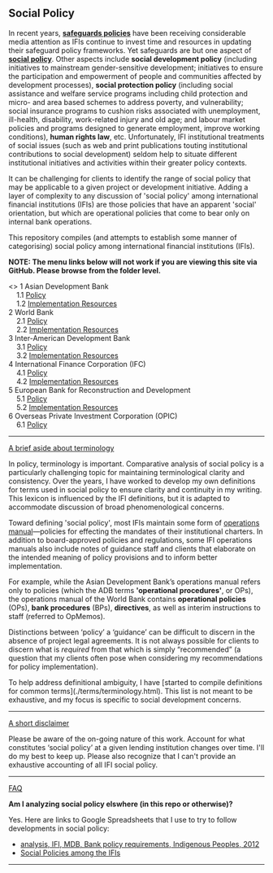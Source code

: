 
## Social Policy


In recent years, **[safeguards policies](http://applied-anthro.com/terms/safeguard-policy/)** have been receiving considerable media attention as IFIs continue to invest time and resources in updating their safeguard policy frameworks. Yet safeguards are but one aspect of **[social policy](http://applied-anthro.com/terms/social-policy/)**.  Other aspects include **social development policy** (including initiatives to mainstream gender-sensitive development; initiatives to ensure the participation and empowerment of people and communities affected by development processes), **social protection policy** (including social assistance and welfare service programs including child protection and micro- and area based schemes to address poverty, and vulnerability; social insurance programs to cushion risks associated with unemployment, ill-health, disability, work-related injury and old age; and labour market policies and programs designed to generate employment, improve working conditions), **human rights law**, etc. Unfortunately, IFI institutional treatments of social issues (such as web and print publications touting institutional contributions to social development) seldom help to situate different institutional initiatives and activities within their greater policy contexts.

It can be challenging for clients to identify the range of social policy that may be applicable to a given project or development initiative. Adding a layer of complexity to any discussion of 'social policy' among international financial institutions (IFIs) are those policies that have an apparent 'social' orientation, but which are operational policies that come to bear only on internal bank operations.

This repository compiles (and attempts to establish some manner of categorising) social policy among international financial institutions (IFIs).
<span id="github-menu">

<p><strong>NOTE: The menu links below will not work if you are viewing this site via GitHub.  Please browse from the folder level.</strong></p>

<>
  1 Asian Development Bank<br />
&nbsp;&nbsp;&nbsp;    1.1 [Policy](social-policy_adb) <br />
&nbsp;&nbsp;&nbsp;    1.2 [Implementation Resources](../ifi-implementation-resources/implementation-resources_adb) <br />
  2 World Bank<br />
&nbsp;&nbsp;&nbsp;    2.1 [Policy](social-policy_world-bank)<br />
&nbsp;&nbsp;&nbsp;    2.2 [Implementation Resources](../ifi-implementation-resources/implementation-resources_world-bank)<br />
  3 Inter-American Development Bank<br />
&nbsp;&nbsp;&nbsp;    3.1 [Policy](social-policy_iadb)<br />
&nbsp;&nbsp;&nbsp;    3.2 [Implementation Resources](#)<br />
  4 International Finance Corporation (IFC)<br />
&nbsp;&nbsp;&nbsp;    4.1 [Policy](social-policy_ifc)<br />
&nbsp;&nbsp;&nbsp;    4.2 [Implementation Resources](../ifi-implementation-resources/implementation-resources_ifc)<br />
  5 European Bank for Reconstruction and Development<br />
&nbsp;&nbsp;&nbsp;    5.1 [Policy](#ebrd-policy)<br />
&nbsp;&nbsp;&nbsp;    5.2 [Implementation Resources](#)<br />
  6 Overseas Private Investment Corporation (OPIC)<br />
&nbsp;&nbsp;&nbsp;    6.1 [Policy](#opic-policy)<br />

<hr />

<p>
<a class="btn btn-primary" data-toggle="collapse" href="#terminology-toggle" role="button" aria-expanded="false" aria-controls="terminology-toggle">
    A brief aside about terminology
</a>
</p>
<div class="collapse" id="terminology-toggle">
<div class="card card-body">

<p>In policy, terminology is important. Comparative analysis of social policy is a particularly challenging topic for maintaining terminological clarity and consistency. Over the years, I have worked to develop my own definitions for terms used in social policy to ensure clarity and continuity in my writing. This lexicon is influenced by the IFI definitions, but it is adapted to accommodate discussion of broad phenomenological concerns.</p>

<p>Toward defining 'social policy', most IFIs maintain some form of <a href="">operations manual</a>&mdash;policies for effecting the mandates of their institutional charters. In addition to board-approved policies and regulations, some IFI operations manuals also include notes of guidance staff and clients that elaborate on the intended meaning of policy provisions and to inform better implementation.</p>

<p>For example, while the Asian Development Bank’s operations manual refers only to policies (which the ADB terms <strong>'operational procedures'</strong>, or OPs), the operations manual of the World Bank contains <strong>operational policies</strong> (OPs), <strong>bank procedures</strong> (BPs), <strong>directives</strong>, as well as interim instructions to staff (referred to OpMemos).</p>

<p>Distinctions between ‘policy’ a ‘guidance’ can be difficult to discern in the absence of project legal agreements. It is not always possible for clients to discern what is <em>required</em> from that which is simply “recommended” (a question that my clients often pose when considering my recommendations for policy implementation).</p>

<p>To help address definitional ambiguity, I have [started to compile definitions for common terms](./terms/terminology.html). This list is not meant to be exhaustive, and my focus is specific to social development concerns.</p>
</div>
</div>

<hr />


<p>
<a class="btn btn-primary" data-toggle="collapse" href="#disclaimer-toggle" role="button" aria-expanded="false" aria-controls="disclaimer-toggle">
    A short disclaimer
</a></p>
<div class="collapse" id="disclaimer-toggle">
<div class="card card-body">

<p>Please be aware of the on-going nature of this work. Account for what constitutes ‘social policy’ at a given lending institution changes over time. I'll do my best to keep up. Please also recognize that I can't provide an exhaustive accounting of all IFI social policy.</p>
</div class="collapse" id="disclaimer-toggle">
</div class="card card-body">

<hr />


<p>
<a class="btn btn-primary" data-toggle="collapse" href="#faq-toggle" role="button" aria-expanded="false" aria-controls="faq-toggle">
    FAQ
</a></p>
<div class="collapse" id="faq-toggle">
<div class="card card-body">
<p><strong>Am I analyzing social policy elswhere (in this repo or otherwise)?</strong></p>
<p>Yes.  Here are links to Google Spreadsheets that I use to try to follow developments in social policy:</p>
<p>
<ul>
<li><a href="https://docs.google.com/spreadsheets/d/1XJEFWygS7658yu_7Yab36TbVATeN2E5T_ymx_1G5Xsg/edit#gid=1210438341">analysis, IFI, MDB, Bank policy requirements, Indigenous Peoples, 2012</a></li>
<li><a href="https://docs.google.com/spreadsheets/d/1SJdrbHcB-Zz05rVDxDqpvJfoVPKqA4EsAvyU7goiU-U/edit?usp=sharing">Social Policies among the IFIs</a></li>
</ul>
</p>
</div>
</div>


<hr />


<!--


 <div id="exTab3" class="container">
	<ul  class="nav nav-pills">
			<li class="active"><a href="#1a" data-toggle="tab">Overview</a>
			  </li>
			<li><a href="#2a" data-toggle="tab">ADB</a>
			  </li>
			<li><a href="#3a" data-toggle="tab">IFC</a>
			  </li>
			<li><a href="#4a" data-toggle="tab">World Bank</a>
			  </li>
	</ul>

<div class="tab-content clearfix">
<div class="tab-pane active" id="1a">

<h3></h3>
<p><b>Asian Development Bank</b></p>
<ul>
<li><a href="/context/social-policy_adb.html">Discussion of Social Policy</a></li>
<li><a href="/context/implementation-resources_adb.html">Implementation Resources</a></li>
</ul>
<p><b>International Finance Corporation (IFC)</b></p>
<ul>
<li><a href="#ifc-policy">Policy</a></li>
<li><a href="">Implementation Resources</a></li>
</ul>


<p><b>World Bank</b></p>
<ul>
<li><a href="/context/social-policy_world-bank.html">Discussion of Social Policy</a></li>
<li><a href="/context/implementation-resources_world-bank.html">Implementation Resources</a></li>
</ul>			  </div>


<div class="tab-pane" id="2a">
<h3><strong>Policy of the Asian Development Bank<sup> * <a href="/context/social-policy_adb.html">Jump from here</a> to a dicussion of social policy.</sup></strong></h3>
<p><a name="adb-operational-policy"></a></p>
<p>The central policy instrument of the Asian Development Bank is its *Operations Manual*. The ADB <a href="http://www.adb.org/documents/operations-manual">Operations Manual (OM)</a> collects operational policies known as <a href="" title="*bank policies*: short, focused statements defining borrower client obligations">Bank Policies (BPs)</a> that follow from ADB Charter, regulations of the <a href="http://www.adb.org/site/adf/main">ADF</a> and <a href="http://www.adb.org/site/funds/ocr">OCR</a>, as well as <a href="http://www.adb.org/about/other-operational-policies-and-strategies">other operational policies and strategies</a> adopted by the <a href="http://www.adb.org/about/board-directors">ADB Board of Directors</a>. The OM also includes <a href="#" title="procedural requirements and guidance on policy implementation">Operational Procedures (OPs)</a> that spell out procedural requirements and guidance on policy implementation.</p>
<h3 id="the-adb-operation-manual-om">Operation Manual (OM)</h3>
<table class="table-responsive table-bordered table-striped table-condensed">
<thead>
<tr>
<th data-field="group">Group</th>
<th data-field="newOM">New OM No.</th>
<th data-field="subject">Subject</th>
<th data-field="date-issued">Date of Issue</th>
</tr class="highlight">
</thead>
    <tbody>
<tr>
<td>A</td><td colspan="4">Country Classification and Country Focus</td>
</tr>
<tr>
<td></td><td>1</td><td>Classification and Graduation of Developing Member Countries</td><td>4 September 2013</td>
</tr>
<tr>
<td></td><td>2</td><td>Country Partnership Strategy</td><td>1 February 2013</td>
</tr>
<tr>
<td></td><td>3</td><td>Performance-Based Allocation of Asian Development Fund Resources</td><td>3 October 2014</td>
</tr>
<tr>
<td>B</td><td colspan="4">Regional and Subregional Cooperation</td>
</tr>
<tr>
<td></td><td>1</td><td>Regional Cooperation and Integration</td><td>30 June 2010</td>
</tr>
<tr>
<td>C</td><td colspan="4">Sector and Thematic Policies</td>
</tr>
<tr>
<td></td><td>1</td><td>Poverty Reduction</td><td>14 July 2004</td>
</tr>
<tr>
<td></td><td>2</td><td>Gender and Development</td><td>6 December 2010</td>
</tr>
<tr>
<td></td><td>3</td><td>Incorporation of Social Dimensions into ADB Operations</td><td>6 December 2010</td>
</tr>
<tr>
<td></td><td>4</td><td>Governance</td><td>23 December 2010</td>
</tr>
<tr>
<td></td><td>5</td><td>Anticorruption</td><td>4 October 2010</td>
</tr>
<tr>
<td></td><td>6</td><td>Enhancing ADB's role in Combating Money Laundering and the Financing of Terrorism</td><td>1 July 2010</td>
</tr>
<tr>
<td>D</td><td colspan="4">Business Products and Instruments</td>
</tr>
<tr>
<td></td><td>1</td><td>Lending Policies for Sovereign and Sovereign-Guaranteed Borrowers (Ordinary Capital Resources)</td><td>24 February 2014</td>
</tr>
<tr>
<td></td><td>2</td><td>Lending and Grant Policies (Asian Development Fund)</td><td>6 August 2013</td>
</tr>
<tr>
<td></td><td>3</td><td>Sector Lending</td><td>29 October 2003</td>
</tr>
<tr>
<td></td><td>4</td><td>Policy-Based Lending</td><td>1 April 2013</td>
</tr>
<tr>
<td></td><td>5</td><td>Sector Development Programs</td><td>29 October 2003</td>
</tr>
<tr>
<td></td><td>6</td><td>Financial Intermediation Loans</td><td>15 December 2003</td>
</tr>
<tr>
<td></td><td>7</td><td>Disaster and Emergency Assistance</td><td>15 June 2004</td>
</tr>
<tr>
<td></td><td>8</td><td>Guarantee and Security Arrangements for Loans</td><td>15 December 2003</td>
</tr>
<tr>
<td></td><td>9</td><td>Credit Enhancement Operations</td><td>18 December 2007</td>
</tr>
<tr>
<td></td><td>10</td><td>Nonsovereign Operations</td><td>2 January 2013</td>
</tr>
<tr>
<td></td><td>11</td><td>Processing Sovereign and Sovereign-Guaranteed Loan Proposals</td><td>1 January 2010</td>
</tr>
<tr>
<td></td><td>12</td><td>Technical Assistance</td><td>13 December 2013</td>
</tr>
<tr>
<td></td><td>13</td><td>Exposure and Investment Limitations on Nonsovereign Operations</td><td>17 February 2010</td>
</tr>
<tr>
<td></td><td>14</td><td>Multitranche Financing Facility</td><td>17 February 2015</td>
</tr>
<tr>
<td>E</td><td colspan="4">Partnerships</td>
</tr>
<tr>
<td></td><td>1</td><td>Financing Partnerships</td><td>3 October 2014</td>
</tr>
<tr>
<td></td><td>2</td><td>Japan Fund for Poverty Reduction</td><td>1 March 2011</td>
</tr>
<tr>
<td></td><td>3</td><td>Cooperation Arrangements for Development Partnership</td><td>26 March 2009</td>
</tr>
<tr>
<td></td><td>4</td><td>Promotion of Cooperation with NGOs</td><td>29 October 2003</td>
</tr>
<tr>
<td>F</td><td colspan="4">Safeguard Policies</td>
</tr>
<tr>
<td></td><td>1</td><td>Safeguard Policy Statement</td><td>1 October 2013</td>
</tr>
<tr>
<td>G</td><td colspan="4">Analyses</td>
</tr>
<tr>
<td></td><td>1</td><td>Economic Analysis of Projects</td><td>15 December 2003</td>
</tr>
<tr>
<td></td><td>2</td><td>Financial Management, Cost Estimates, Financial Analysis and Financial Performance Indicators</td><td>12 March 2014</td>
</tr>
<tr>
<td></td><td>3</td><td>Poverty and Social Analysis</td><td>under preparation
</tr>
<tr>
<td>H</td><td colspan="4">Financial</td>
</tr>
<tr>
<td></td><td>1</td><td>Financing of Interest and Other Charges During Construction</td><td>18 July 2006</td>
</tr>
<tr>
<td></td><td>2</td><td>Financing Indirect Foreign Exchange Cost of Projects</td><td>22 October 2008</td>
</tr>
<tr>
<td></td><td>3</td><td>Cost Sharing and Eligibility of Expenditures for ADB Financing</td><td>3 January 2012</td>
</tr>
<tr>
<td></td><td>4</td><td>Retroactive Financing</td><td>21 July 2006</td>
</tr>
<tr>
<td></td><td>5</td><td>Additional Financing</td><td>24 February 2011</td>
</tr>
<tr>
<td></td><td>6</td><td>Use of Surplus Loan Proceeds</td><td>29 October 2003</td>
</tr>
<tr>
<td></td><td>7</td><td>Foreign Exchange Risk</td><td>19 December 2008</td>
</tr>
<tr>
<td>J</td><td colspan="4">Project Administration</td>
</tr>
<tr>
<td></td><td>1</td><td>Project Performance Management System</td><td>28 October 2011</td>
</tr>
<tr>
<td></td><td>2</td><td>Consultants</td><td>6 August 2013</td>
</tr>
<tr>
<td></td><td>3</td><td>Procurement</td><td>6 August 2013</td>
</tr>
<tr>
<td></td><td>4</td><td>Loan Covenants</td><td>29 October 2003</td>
</tr>
<tr>
<td></td><td>5</td><td>Effectiveness of the Loan Agreement</td><td>29 October 2003</td>
</tr>
<tr>
<td></td><td>6</td><td>Disbursement</td><td>4 May 2012</td>
</tr>
<tr>
<td></td><td>7</td><td>Project Accounting, Financial Reporting, and Auditing</td><td>7 June 2012</td>
</tr>
<tr>
<td>K</td><td colspan="4">Evaluation</td>
</tr>
<tr>
<td></td><td>1</td><td>Independent Evaluation</td><td>1 October 2013</td>
</tr>
<tr>
<td>L</td><td colspan="4">Other Policies and Operational Procedures</td>
</tr>
<tr>
<td></td><td>1</td><td>ADB Accountability Mechanism</td><td>24 May 2012</td>
</tr>
<tr>
<td></td><td>2</td><td>Internal Audit</td><td>15 December 2003</td>
</tr>
<tr>
<td></td><td>3</td><td>Public Communications</td><td>2 April 2012</td>
    </tbody>
</table>

</div>
<div class="tab-pane" id="3a">
<h3>IFC</h3>

</div>
<div class="tab-pane" id="4a">
<h3><strong>Policy of the World Bank<sup> * <a href="/context/social-policy_world-bank.html">Jump from here</a> to a dicussion of social policy.</sup></strong></h3>
<p></p>
<h3 id="the-adb-operation-manual-om">Operations Manual (OM)</h3>
<table class="table-responsive table-bordered table-striped table-condensed">
<thead>
</thead>
<tbody>
<tr>
<td width="12%"></td><td>Operational Policy Waivers</td>
</tr>
<tr>
<td></td><td> World Bank Group Directive - Country Engagement</td>
</tr>
<tr>
<td>OP 1.00</td><td><em><a href="http://siteresources.worldbank.org/OPSMANUAL/112526-1124459412562/23585906/OP1.00_Final_July_2014.pdf">Poverty Reduction</a></em></td>
</tr>
<tr>
<td>OP 2.30</td><td><em><a href="http://siteresources.worldbank.org/OPSMANUAL/112526-1124459412562/23587719/OP2.30_Final_July_2014.pdf">Development Cooperation and Conflict</a></em></td>
</tr>
<tr>
<td>OP 3.10</td><td>Financial Terms and Conditions of IBRD Loans, IBRD Hedging Products, and IDA Credits</td>
</tr>
<tr>
<td></td><td>Annex A - Past Loans of IBRD</td>
</tr>
<tr>
<td></td><td>Annex B - Prepayment of IBRD Loans</td>
</tr>
<tr>
<td></td><td>Annex C - Countries Ranked by Per Capita Income</td>
</tr>
<tr>
<td></td><td>Annex D - IBRD/IDA and Blend Countries: Per Capita Incomes, Lending Eligibility, and Repayment Terms
OP 4.00 - Piloting the Use of Borrower Systems to Address Environmental and Social Safeguard Issues in Bank-Supported Projects</td>
</tr>
<tr>
<td></td><td><a href="http://go.worldbank.org/6C63VRDI00">Table A1 - Environmental and Social Safeguard Policies—Policy Objectives and Operational Principles</a></td>
</tr>
<tr>
<td>OP 4.01</td><td><em><a href="http://go.worldbank.org/RUEQVWD550">Environmental Assessment</a></em></td>
</tr>
<tr>
<td></td><td><a href="http://go.worldbank.org/D399H6DET0">Annex A - Definitions</a></td>
</tr>
<tr>
<td></td><td><a href="http://go.worldbank.org/79Y2REJR51">Annex B - Content of an Environmental Assessment Report for a Category A Project</a></td>
</tr>
<tr>
<td></td><td><a href="http://go.worldbank.org/785NA7CY20">Annex C - Environmental Management Plan</a></td>
</tr>
<tr>
<td>BP 4.01</td><td><a href="http://go.worldbank.org/9MIMAQUHN0">Environmental Assessment</a></td>
</tr>
<tr>
<td></td><td><a href="http://go.worldbank.org/A292H6UE90">Annex A - Application of EA to Dam and Reservoir Projects, 1999</a></td>
</tr>
<tr>
<td></td><td><a href="http://go.worldbank.org/VSE6CTUEG0">Annex B - Application of EA to Projects Involving Pest Management: Environmental Assessment</a></td>
</tr>
<tr>
<td>OP 4.02</td><td><a href="http://siteresources.worldbank.org/OPSMANUAL/112526-1124459412562/23586262/OP4.02.Rev_July2014.pdf">Environmental Action Plans</a></td>
</tr>
<tr>
<td>OP 4.03</td><td><a href="http://go.worldbank.org/GCH411QCR0">Performance Standards for Private Sector Activities</a></td>
</tr>
<tr>
<td>BP 4.03</td><td><a href="http://go.worldbank.org/JBCJYVQH70">Performance Standards for Private Sector Activities</a></td>
</tr>
<tr>
<td>OP 4.04</td><td><em><a href="http://go.worldbank.org/WZQM56JT30">Natural Habitats</a></em></td>
</tr>
<tr>
<td></td><td><a href="http://go.worldbank.org/NRJ1VSJT60">Annex A - Definitions</a></td>
</tr>
<tr>
<td>BP 4.04</td><td><a href="hhttp://go.worldbank.org/BFOEUOUD10">Natural Habitats</a></td>
</tr>
<tr>
<td>OP 4.07</td><td>Water Resources Management</td>
</tr>
<tr>
<td>OP 4.09</td><td>Pest Management</td>
</tr>
<tr>
<td>OP 4.10</td><td><em><a href="http://go.worldbank.org/TE769PDWN0">Indigenous Peoples</a></em></td>
</tr>
<tr>
<td></td><td><a href="http://go.worldbank.org/JZP1C5JRQ0">Annex A - Social Assessment</a></td>
</tr>
<tr>
<td></td><td><a href="http://go.worldbank.org/Z7EG8GD2N0">Annex B - Indigenous Peoples Plan</a></td>
</tr>
<tr>
<td></td><td><a href="http://go.worldbank.org/PBQ91LDDS0">Annex C - Indigenous Peoples Planning Framework</a></td>
</tr>
<tr>
<td>OP 4.11</td><td><em><a href="http://go.worldbank.org/7T8EIAJQU0">Physical Cultural Resources</a></em></td>
</tr>
<tr>
<td>OP 4.12</td><td><em><a href="http://go.worldbank.org/96LQB2JT50">Involuntary Resettlement</a></em></td>
</tr>
<tr>
<td></td><td><a href="http://go.worldbank.org/JG37U0DYC0">Annex A - Involuntary Resettlement Instruments</a></em></td>
</tr>
<tr>
<td>OP 4.20</td><td><em><a href="http://go.worldbank.org/8W56CSDIK0">Gender and Development</a></em></td>
</tr>
<tr>
<td>OP 4.36</td><td><a href="http://go.worldbank.org/6NQDXLHG10">Forests</a></td>
</tr>
<tr>
<td></td><td><a href="http://go.worldbank.org/L34YTEJR10">Annex A - Definitions</a></td>
</tr>
<tr>
<td>OP 4.37</td><td>Safety of Dams</td>
</tr>
<tr>
<td>OP 4.76</td><td>Tobacco</td>
</tr>
<tr>
<td>OP 7.00</td><td>Lending Operations: Choice of Borrower and Contractual Agreements</td>
</tr>
<tr>
<td>OP 7.20</td><td>Security Arrangements</td>
</tr>
<tr>
<td>OP 7.30</td><td>Dealings with De Facto Governments</td>
</tr>
<tr>
<td>OP 7.40</td><td>Disputes over Defaults on External Debt, Expropriation, and Breach of Contract</td>
</tr>
<tr>
<td>OP 7.50</td><td>Projects on International Waterways</td>
</tr>
<tr>
<td>OP 7.60</td><td>Projects in Disputed Areas</td>
</tr>
<tr>
<td>OP 8.00</td><td><a href="http://siteresources.worldbank.org/EXTOPMANUAL/Resources/502183-1429890621981/OP8.00_Final_July_2014.pdf">Rapid Response to Crises and Emergencies</a></td>
</tr>
<tr>
<td>OP 8.40</td><td>Technical Assistance</td>
</tr>
<tr>
<td>OP 8.45</td><td>Grants</td>
</tr>
<tr>
<td></td><td>Annex A - DGF Eligibility Criteria</td>
</tr>
<tr>
<td>OP 8.60</td><td>Development Policy Lending</td>
</tr>
<tr>
<td>OP 9.00</td><td>Program-for-Results Financing</td>
</tr>
<tr>
<td>OP 10.00</td><td>Investment Project Financing</td>
</tr>
<tr>
<td>OP 10.20</td><td>Global Environment Facility Operations</td>
</tr>
<tr>
<td>OP 10.21</td><td>Investment Operations Financed by the Multilateral Fund for the Implementation of the Montreal Protocol</td>
</tr>
<tr>
<td></td><td>Annex A - The Montreal Protocol</td>
</tr>
<tr>
<td></td><td>Annex B - Eligible Activities</td>
</tr>
<tr>
<td>OP 11.00</td><td>Procurement</td>
</tr>
<tr>
<td>OP 13.60</td><td><a href="http://go.worldbank.org/CH9BJAJTD0">Monitoring and Evaluation</a></td>
</tr>
<tr>
<td>OP 14.10</td><td>External Debt Reporting and Financial Statements</td>
</tr>
<tr>
<td>OP 14.20</td><td>Cofinancing</td>
</tr>
<tr>
<td></td><td>Annex A - Sources and Types of Cofinancing</td>
</tr>
<tr>
<td>OP 14.40</td><td>Trust Funds</td>
</tr>
    </tbody>
</table>

			  </div>
			</div>
 </div>


</div>
</div>



-->
<script>
{
document.getElementById("github-menu").textContent="";
</script>
